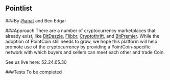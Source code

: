 ## Pointlist
###By [@anat](https://twitter.com/anat_gilboa) and Ben Edgar

###Approach
There are a number of cryptocurrency marketplaces that already exist, like [BitDazzle](https://bitdazzle.com),
 [Flibbr](http://www.flibbr.com), [Cryptothrift](https://cryptothrift.com), and [BitPremier](https://www.bitpremier.com).
 While the adoption of PointCoin still needs to grow, we hope this platform will help promote use of the
 cryptocurrency by providing a PointCoin-specific network with which buyers and sellers can meet each other and trade Coin.

 See us live here: 52.24.65.30

###Tests
To be completed


